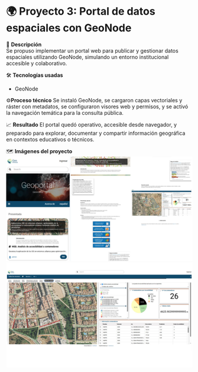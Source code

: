 # 🌍 Proyecto 3: Portal de datos espaciales con GeoNode

📌 **Descripción**  
Se propuso implementar un portal web para publicar y gestionar datos espaciales utilizando GeoNode, simulando un entorno institucional accesible y colaborativo.

🛠 **Tecnologías usadas**  
- GeoNode

⚙️**Proceso técnico**
Se instaló GeoNode, se cargaron capas vectoriales y ráster con metadatos, se configuraron visores web y permisos, y se activó la navegación temática para la consulta pública.

📈 **Resultado**
El portal quedó operativo, accesible desde navegador, y preparado para explorar, documentar y compartir información geográfica en contextos educativos o técnicos.

🗺️ **Imágenes del proyecto**  
![GeoStory](../proyectos/imagenes/Proyecto3_1.jpg)
![Panel](../proyectos/imagenes/Proyecto3_2.jpg)

